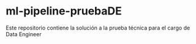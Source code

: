 # ml-pipeline-pruebaDE
Este repositorio contiene la solución a la prueba técnica para el cargo de Data Engineer
